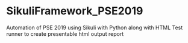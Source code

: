 # SikuliFramework_PSE2019
Automation of PSE 2019 using Sikuli with Python
along with HTML Test runner to create presentable html output report
